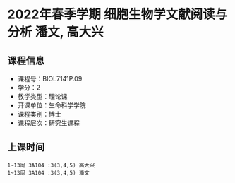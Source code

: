 # 2022年春季学期 细胞生物学文献阅读与分析 潘文, 高大兴






## 课程信息

- 课程号：BIOL7141P.09
- 学分：2
- 教学类型：理论课
- 开课单位：生命科学学院
- 课程类别：博士
- 课程层次：研究生课程

## 上课时间

```
1~13周 3A104 :3(3,4,5) 高大兴
1~13周 3A104 :3(3,4,5) 潘文
```

